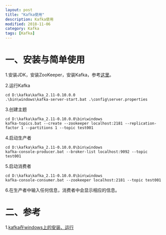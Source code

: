 ```yaml
---
layout: post
title: "Kafka使用"
description: Kafka使用
modified: 2018-11-06
category: Kafka
tags: [Kafka]
---
```


# 一、安装与简单使用

1.安装JDK，安装ZooKeeper，安装Kafka，参考[这里](https://blog.csdn.net/u010283894/article/details/77106159)。

2.运行Kafka

    cd D:\kafka\kafka_2.11-0.10.0.0
    .\bin\windows\kafka-server-start.bat .\config\server.properties

3.创建主题

    cd D:\kafka\kafka_2.11-0.10.0.0\bin\windows
    kafka-topics.bat --create --zookeeper localhost:2181 --replication-factor 1 --partitions 1 --topic test001

4.启动生产者

    cd D:\kafka\kafka_2.11-0.10.0.0\bin\windows
    kafka-console-producer.bat --broker-list localhost:9092 --topic test001

5.启动消费者

    cd D:\kafka\kafka_2.11-0.10.0.0\bin\windows
    kafka-console-consumer.bat --zookeeper localhost:2181 --topic test001

6.在生产者中输入任何信息，消费者中会显示相应的信息。

# 二、参考

1.[kafka在windows上的安装、运行](https://blog.csdn.net/u010283894/article/details/77106159)
